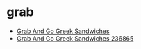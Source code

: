 # grab

 * [Grab And Go Greek Sandwiches](../../index/g/grab-and-go-greek-sandwiches-236865.json)
 * [Grab And Go Greek Sandwiches 236865](../../index/g/grab-and-go-greek-sandwiches-236865.json)
